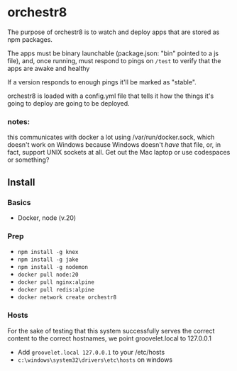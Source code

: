 # orchestr8
The purpose of orchestr8 is to watch and deploy apps that are stored as npm packages.

The apps must be binary launchable (package.json: "bin" pointed to a js file), and, once running,
must respond to pings on `/test` to verify that the apps are awake and healthy

If a version responds to enough pings it'll be marked as "stable".

orchestr8 is loaded with a config.yml file that tells it how the things it's going to deploy
are going to be deployed.


### notes:
this communicates with docker a lot using /var/run/docker.sock, which doesn't work on Windows
because Windows doesn't _have_ that file, or, in fact, support UNIX sockets at all.
Get out the Mac laptop or use codespaces or something?

## Install

### Basics
* Docker, node (v.20)

### Prep
* `npm install -g knex`
* `npm install -g jake`
* `npm install -g nodemon`
* `docker pull node:20`
* `docker pull nginx:alpine`
* `docker pull redis:alpine`
* `docker network create orchestr8`

### Hosts

For the sake of testing that this system successfully serves the correct content
to the correct hostnames, we point groovelet.local to 127.0.0.1

* Add `groovelet.local 127.0.0.1` to your /etc/hosts
* `c:\windows\system32\drivers\etc\hosts` on windows
